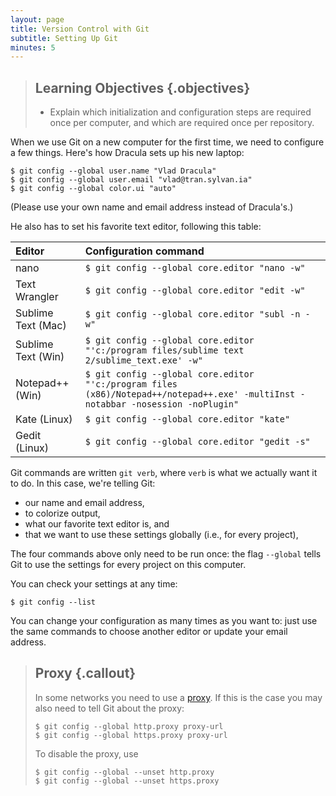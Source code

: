 ```yaml
---
layout: page
title: Version Control with Git
subtitle: Setting Up Git
minutes: 5
---
```

> ## Learning Objectives {.objectives}
>
> *   Explain which initialization and configuration steps are required once per computer,
>     and which are required once per repository.


When we use Git on a new computer for the first time,
we need to configure a few things.
Here's how Dracula sets up his new laptop:

~~~ {.bash}
$ git config --global user.name "Vlad Dracula"
$ git config --global user.email "vlad@tran.sylvan.ia"
$ git config --global color.ui "auto"
~~~

(Please use your own name and email address instead of Dracula's.)

He also has to set his favorite text editor, following this table:

| Editor             | Configuration command                            |
|:-------------------|:-------------------------------------------------|
| nano               | `$ git config --global core.editor "nano -w"`    |
| Text Wrangler      | `$ git config --global core.editor "edit -w"`    |
| Sublime Text (Mac) | `$ git config --global core.editor "subl -n -w"` |
| Sublime Text (Win) | `$ git config --global core.editor "'c:/program files/sublime text 2/sublime_text.exe' -w"` |
| Notepad++ (Win)    | `$ git config --global core.editor "'c:/program files (x86)/Notepad++/notepad++.exe' -multiInst -notabbar -nosession -noPlugin"`|
| Kate (Linux)       | `$ git config --global core.editor "kate"`       |
| Gedit (Linux)      | `$ git config --global core.editor "gedit -s"`   |


Git commands are written `git verb`,
where `verb` is what we actually want it to do.
In this case,
we're telling Git:

*   our name and email address,
*   to colorize output,
*   what our favorite text editor is, and
*   that we want to use these settings globally (i.e., for every project),

The four commands above only need to be run once:
the flag `--global` tells Git to use the settings for every project on this computer.

You can check your settings at any time:

~~~ {.bash}
$ git config --list
~~~

You can change your configuration as many times as you want to: just use the same commands to choose another editor or update your email address.

> ## Proxy {.callout}
>
> In some networks you need to use a [proxy](https://en.wikipedia.org/wiki/Proxy_server). If this is the case you may also
> need to tell Git about the proxy:
>
> ~~~ {.bash}
> $ git config --global http.proxy proxy-url
> $ git config --global https.proxy proxy-url
> ~~~
>
> To disable the proxy, use
>
> ~~~ {.bash}
> $ git config --global --unset http.proxy
> $ git config --global --unset https.proxy
> ~~~

